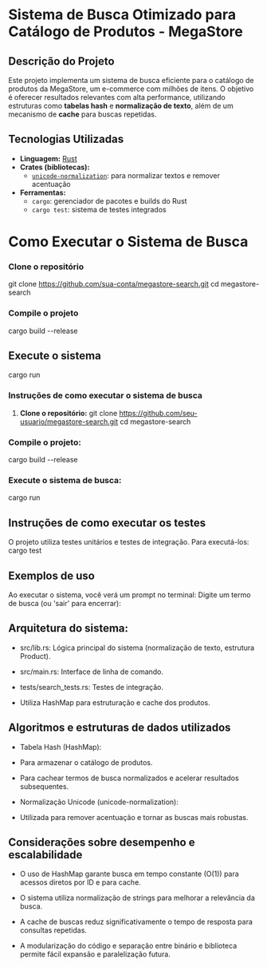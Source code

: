# Sistema de Busca Otimizado para Catálogo de Produtos - MegaStore

## Descrição do Projeto

Este projeto implementa um sistema de busca eficiente para o catálogo de produtos da MegaStore, um e-commerce com milhões de itens. O objetivo é oferecer resultados relevantes com alta performance, utilizando estruturas como **tabelas hash** e **normalização de texto**, além de um mecanismo de **cache** para buscas repetidas.

## Tecnologias Utilizadas

- **Linguagem:** [Rust](https://www.rust-lang.org/)
- **Crates (bibliotecas):**
  - [`unicode-normalization`](https://docs.rs/unicode-normalization): para normalizar textos e remover acentuação
- **Ferramentas:**
  - `cargo`: gerenciador de pacotes e builds do Rust
  - `cargo test`: sistema de testes integrados

# Como Executar o Sistema de Busca

### Clone o repositório
git clone https://github.com/sua-conta/megastore-search.git
cd megastore-search

### Compile o projeto
cargo build --release

## Execute o sistema
cargo run

### Instruções de como executar o sistema de busca

1. **Clone o repositório:**
git clone https://github.com/seu-usuario/megastore-search.git
cd megastore-search


### Compile o projeto:
cargo build --release


### Execute o sistema de busca:
cargo run


## Instruções de como executar os testes
  O projeto utiliza testes unitários e testes de integração. Para executá-los:
cargo test


## Exemplos de uso
  Ao executar o sistema, você verá um prompt no terminal:
Digite um termo de busca (ou 'sair' para encerrar):


## Arquitetura do sistema:

* src/lib.rs: Lógica principal do sistema (normalização de texto, estrutura Product).

* src/main.rs: Interface de linha de comando.

* tests/search_tests.rs: Testes de integração.

* Utiliza HashMap para estruturação e cache dos produtos.


## Algoritmos e estruturas de dados utilizados

* Tabela Hash (HashMap):

* Para armazenar o catálogo de produtos.

* Para cachear termos de busca normalizados e acelerar resultados subsequentes.

* Normalização Unicode (unicode-normalization):

* Utilizada para remover acentuação e tornar as buscas mais robustas.


## Considerações sobre desempenho e escalabilidade

* O uso de HashMap garante busca em tempo constante (O(1)) para acessos diretos por ID e para cache.

* O sistema utiliza normalização de strings para melhorar a relevância da busca.

* A cache de buscas reduz significativamente o tempo de resposta para consultas repetidas.

* A modularização do código e separação entre binário e biblioteca permite fácil expansão e paralelização futura.
